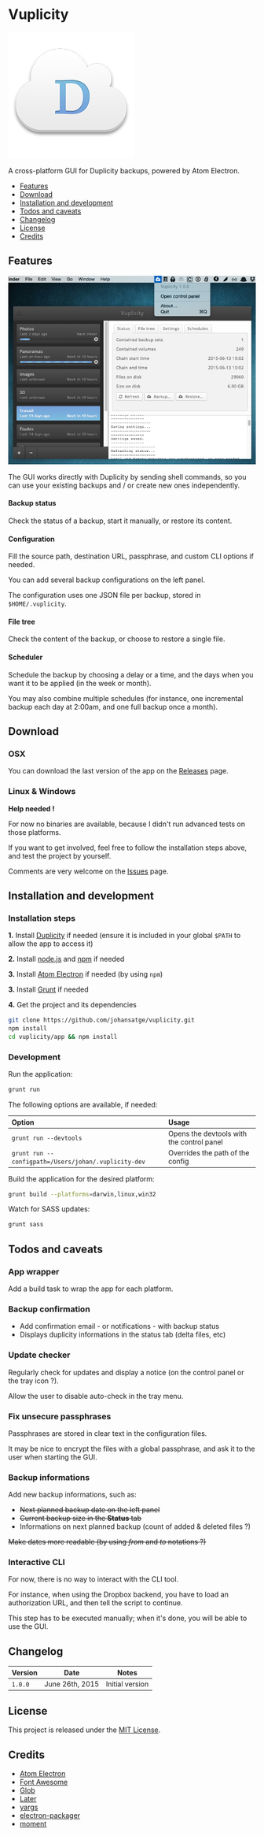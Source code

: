 # Vuplicity

![Icon](icon_tiny.png)

A cross-platform GUI for Duplicity backups, powered by Atom Electron.

* [Features](#features)
* [Download](#download)
* [Installation and development](#installation-and-development)
* [Todos and caveats](#todos-and-caveats)
* [Changelog](#changelog)
* [License](#license)
* [Credits](#credits)

## Features

![Screen](screenshot.jpg)

The GUI works directly with Duplicity by sending shell commands, so you can use your existing backups and / or create new ones independently.

#### Backup status

Check the status of a backup, start it manually, or restore its content.

#### Configuration

Fill the source path, destination URL, passphrase, and custom CLI options if needed.

You can add several backup configurations on the left panel.

The configuration uses one JSON file per backup, stored in `$HOME/.vuplicity`.

#### File tree

Check the content of the backup, or choose to restore a single file.

#### Scheduler

Schedule the backup by choosing a delay or a time, and the days when you want it to be applied (in the week or month).

You may also combine multiple schedules (for instance, one incremental backup each day at 2:00am, and one full backup once a month).

## Download

### OSX

You can download the last version of the app on the [Releases](https://github.com/johansatge/vuplicity/releases) page.

### Linux & Windows

**Help needed !**

For now no binaries are available, because I didn't run advanced tests on those platforms.

If you want to get involved, feel free to follow the installation steps above, and test the project by yourself.

Comments are very welcome on the [Issues](https://github.com/johansatge/vuplicity/issues) page.

## Installation and development

### Installation steps

**1.** Install [Duplicity](http://duplicity.nongnu.org/) if needed (ensure it is included in your global `$PATH` to allow the app to access it)

**2.** Install [node.js](https://nodejs.org/) and [npm](https://github.com/npm/npm) if needed

**3.** Install [Atom Electron](http://electron.atom.io/) if needed (by using `npm`)

**3.** Install [Grunt](http://gruntjs.com/) if needed

**4.** Get the project and its dependencies

```bash
git clone https://github.com/johansatge/vuplicity.git
npm install
cd vuplicity/app && npm install
```

### Development

Run the application:

```bash
grunt run
```

The following options are available, if needed:

| Option | Usage |
| :--- | :--- |
| `grunt run --devtools` | Opens the devtools with the control panel |
| `grunt run --configpath=/Users/johan/.vuplicity-dev` | Overrides the path of the config |

Build the application for the desired platform:

```bash
grunt build --platforms=darwin,linux,win32
```

Watch for SASS updates:

```bash
grunt sass
```

## Todos and caveats

### App wrapper

Add a build task to wrap the app for each platform.

### Backup confirmation

* Add confirmation email - or notifications - with backup status
* Displays duplicity informations in the status tab (delta files, etc)

### Update checker

Regularly check for updates and display a notice (on the control panel or the tray icon ?).

Allow the user to disable auto-check in the tray menu.

### Fix unsecure passphrases

Passphrases are stored in clear text in the configuration files.

It may be nice to encrypt the files with a global passphrase, and ask it to the user when starting the GUI.

### Backup informations

Add new backup informations, such as:

* ~~Next planned backup date on the left panel~~
* ~~Current backup size in the **Status** tab~~
* Informations on next planned backup (count of added & deleted files ?)

~~Make dates more readable (by using *from* and *to* notations ?)~~

### Interactive CLI

For now, there is no way to interact with the CLI tool.

For instance, when using the Dropbox backend, you have to load an authorization URL, and then tell the script to continue.

This step has to be executed manually; when it's done, you will be able to use the GUI.

## Changelog

| Version | Date | Notes |
| --- | --- | --- |
| `1.0.0` | June 26th, 2015 | Initial version |

## License

This project is released under the [MIT License](LICENSE).

## Credits

* [Atom Electron](http://electron.atom.io)
* [Font Awesome](http://fontawesome.io)
* [Glob](https://github.com/isaacs/node-glob)
* [Later](https://github.com/bunkat/later)
* [yargs](https://github.com/bcoe/yargs)
* [electron-packager](https://github.com/maxogden/electron-packager)
* [moment](http://momentjs.com/)
